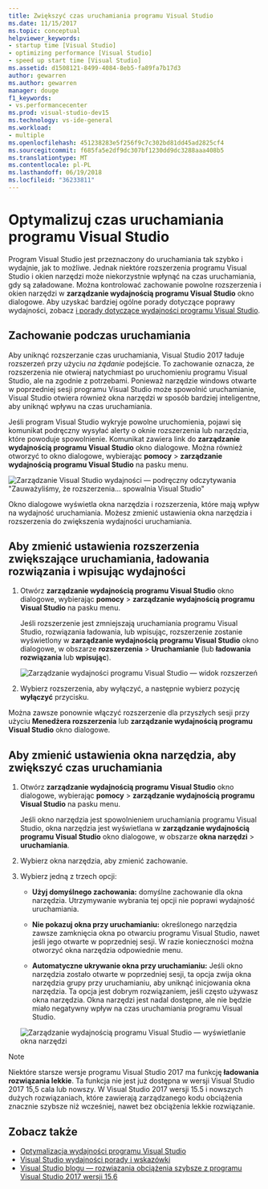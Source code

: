 ```yaml
---
title: Zwiększyć czas uruchamiania programu Visual Studio
ms.date: 11/15/2017
ms.topic: conceptual
helpviewer_keywords:
- startup time [Visual Studio]
- optimizing performance [Visual Studio]
- speed up start time [Visual Studio]
ms.assetid: d1508121-8499-4084-8eb5-fa89fa7b17d3
author: gewarren
ms.author: gewarren
manager: douge
f1_keywords:
- vs.performancecenter
ms.prod: visual-studio-dev15
ms.technology: vs-ide-general
ms.workload:
- multiple
ms.openlocfilehash: 451238283e5f256f9c7c302bd81dd45ad2825cf4
ms.sourcegitcommit: f685fa5e2df9dc307bf1230dd9dc3288aaa408b5
ms.translationtype: MT
ms.contentlocale: pl-PL
ms.lasthandoff: 06/19/2018
ms.locfileid: "36233811"
---
```

# <a name="optimize-visual-studio-startup-time"></a>Optymalizuj czas uruchamiania programu Visual Studio

Program Visual Studio jest przeznaczony do uruchamiania tak szybko i wydajnie, jak to możliwe. Jednak niektóre rozszerzenia programu Visual Studio i okien narzędzi może niekorzystnie wpłynąć na czas uruchamiania, gdy są załadowane. Można kontrolować zachowanie powolne rozszerzenia i okien narzędzi w **zarządzanie wydajnością programu Visual Studio** okno dialogowe. Aby uzyskać bardziej ogólne porady dotyczące poprawy wydajności, zobacz [i porady dotyczące wydajności programu Visual Studio](../ide/visual-studio-performance-tips-and-tricks.md).

## <a name="startup-behavior"></a>Zachowanie podczas uruchamiania

Aby uniknąć rozszerzanie czas uruchamiania, Visual Studio 2017 ładuje rozszerzeń przy użyciu _na żądanie_ podejście. To zachowanie oznacza, że rozszerzenia nie otwieraj natychmiast po uruchomieniu programu Visual Studio, ale na zgodnie z potrzebami. Ponieważ narzędzie windows otwarte w poprzedniej sesji programu Visual Studio może spowolnić uruchamianie, Visual Studio otwiera również okna narzędzi w sposób bardziej inteligentne, aby uniknąć wpływu na czas uruchamiania.

Jeśli program Visual Studio wykryje powolne uruchomienia, pojawi się komunikat podręczny wysyłać alerty o oknie rozszerzenia lub narzędzia, które powoduje spowolnienie. Komunikat zawiera link do **zarządzanie wydajnością programu Visual Studio** okno dialogowe. Można również otworzyć to okno dialogowe, wybierając **pomocy** > **zarządzanie wydajnością programu Visual Studio** na pasku menu.

![Zarządzanie Visual Studio wydajności — podręczny odczytywania "Zauważyliśmy, że rozszerzenia... spowalnia Visual Studio"](../ide/media/vside_perfdialog_popup.png)

Okno dialogowe wyświetla okna narzędzia i rozszerzenia, które mają wpływ na wydajność uruchamiania. Możesz zmienić ustawienia okna narzędzia i rozszerzenia do zwiększenia wydajności uruchamiania.

## <a name="a-nameextensions-to-change-extension-settings-to-improve-startup-solution-load-and-typing-performance"></a><a name="extensions" />Aby zmienić ustawienia rozszerzenia zwiększające uruchamiania, ładowania rozwiązania i wpisując wydajności

1. Otwórz **zarządzanie wydajnością programu Visual Studio** okno dialogowe, wybierając **pomocy** > **zarządzanie wydajnością programu Visual Studio** na pasku menu.

    Jeśli rozszerzenie jest zmniejszają uruchamiania programu Visual Studio, rozwiązania ładowania, lub wpisując, rozszerzenie zostanie wyświetlony w **zarządzanie wydajnością programu Visual Studio** okno dialogowe, w obszarze **rozszerzenia**  >   **Uruchamianie** (lub **ładowania rozwiązania** lub **wpisując**).

    ![Zarządzanie wydajności programu Visual Studio — widok rozszerzeń](../ide/media/vside_perfdialog_extensions.png)

2. Wybierz rozszerzenia, aby wyłączyć, a następnie wybierz pozycję **wyłączyć** przycisku.

Można zawsze ponownie włączyć rozszerzenie dla przyszłych sesji przy użyciu **Menedżera rozszerzenia** lub **zarządzanie wydajnością programu Visual Studio** okno dialogowe.

## <a name="a-nametool-windows-to-change-tool-window-settings-to-improve-startup-time"></a><a name="tool-windows" />Aby zmienić ustawienia okna narzędzia, aby zwiększyć czas uruchamiania

1. Otwórz **zarządzanie wydajnością programu Visual Studio** okno dialogowe, wybierając **pomocy** > **zarządzanie wydajnością programu Visual Studio** na pasku menu.

    Jeśli okno narzędzia jest spowolnieniem uruchamiania programu Visual Studio, okna narzędzia jest wyświetlana w **zarządzanie wydajnością programu Visual Studio** okno dialogowe, w obszarze **okna narzędzi** > **uruchamiania**.

2. Wybierz okna narzędzia, aby zmienić zachowanie.

3. Wybierz jedną z trzech opcji:

    - **Użyj domyślnego zachowania:** domyślne zachowanie dla okna narzędzia. Utrzymywanie wybrania tej opcji nie poprawi wydajność uruchamiania.

    - **Nie pokazuj okna przy uruchamianiu:** określonego narzędzia zawsze zamknięcia okna po otwarciu programu Visual Studio, nawet jeśli jego otwarte w poprzedniej sesji. W razie konieczności można otworzyć okna narzędzia odpowiednie menu.

    - **Automatyczne ukrywanie okna przy uruchamianiu:** Jeśli okno narzędzia zostało otwarte w poprzedniej sesji, ta opcja zwija okna narzędzia grupy przy uruchamianiu, aby uniknąć inicjowania okna narzędzia. Ta opcja jest dobrym rozwiązaniem, jeśli często używasz okna narzędzia. Okna narzędzi jest nadal dostępne, ale nie będzie miało negatywny wpływ na czas uruchamiania programu Visual Studio.

    ![Zarządzanie wydajnością programu Visual Studio — wyświetlanie okna narzędzi](../ide/media/vside_perfdialog_toolwindows.png)

> [!NOTE]
> Niektóre starsze wersje programu Visual Studio 2017 ma funkcję **ładowania rozwiązania lekkie**. Ta funkcja nie jest już dostępna w wersji Visual Studio 2017 15,5 cala lub nowszy. W Visual Studio 2017 wersji 15.5 i nowszych dużych rozwiązaniach, które zawierają zarządzanego kodu obciążenia znacznie szybsze niż wcześniej, nawet bez obciążenia lekkie rozwiązanie.

## <a name="see-also"></a>Zobacz także

- [Optymalizacja wydajności programu Visual Studio](../ide/optimize-visual-studio-performance.md)
- [Visual Studio wydajności porady i wskazówki](../ide/visual-studio-performance-tips-and-tricks.md)
- [Visual Studio blogu — rozwiązania obciążenia szybsze z programu Visual Studio 2017 wersji 15,6](https://blogs.msdn.microsoft.com/visualstudio/2018/04/04/load-solutions-faster-with-visual-studio-2017-version-15-6/)